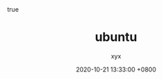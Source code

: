 ---
title: ubuntu
author: xyx
date: 2020-10-21 13:33:00 +0800
categories: [Blogging, git]
tags: [git]
math: true

---